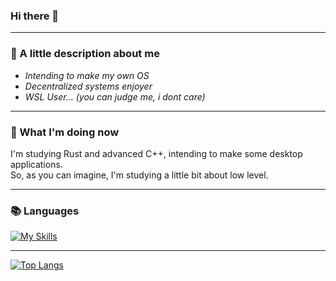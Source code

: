 ### Hi there 👋

---

### 🤔 A little description about me

- _Intending to make my own OS_
- _Decentralized systems enjoyer_
- _WSL User... (you can judge me, i dont care)_
 
---

### 👀 What I'm doing now

I'm studying Rust and advanced C++, intending to make some desktop applications.<br>So, as you can imagine, I'm studying a little bit about low level.

---

### 📚 Languages
[![My Skills](https://skills.thijs.gg/icons?i=c,cpp,rust)](https://skills.thijs.gg)

---

[![Top Langs](https://github-readme-stats.vercel.app/api/top-langs/?username=SerjeiMikailov&layout=compact&theme=dracula&langs_count=6count_private=false)](https://github.com/anuraghazra/github-readme-stats)
